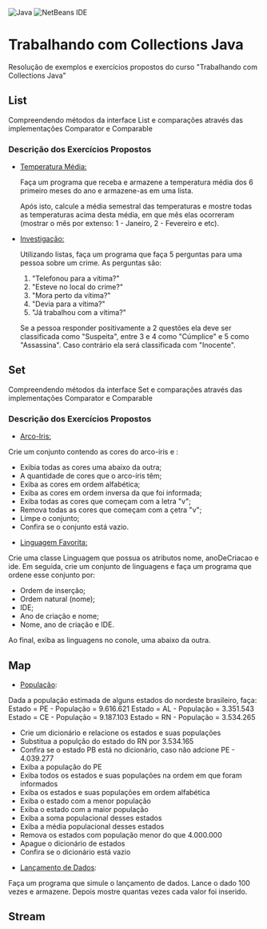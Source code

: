 ![Java](https://img.shields.io/badge/java-%23ED8B00.svg?style=for-the-badge&logo=java&logoColor=white "Java")    ![NetBeans IDE](https://img.shields.io/badge/NetBeansIDE-1B6AC6.svg?style=for-the-badge&logo=apache-netbeans-ide)

# Trabalhando com Collections Java

Resolução de exemplos e exercícios propostos do curso "Trabalhando com Collections Java"

## List

Compreendendo métodos da interface List e comparações através das implementações Comparator e Comparable

### Descrição dos Exercícios Propostos

- [Temperatura Média:](src\edu\dio\danilo\collections\list\exercicios\TemperaturaMedia.java)
  
  Faça um programa que receba e armazene a temperatura média dos 6 primeiro meses do ano e armazene-as em uma lista. 
  
  Após isto, calcule a média semestral das temperaturas e mostre todas as temperaturas acima desta média, em que mês elas ocorreram (mostrar o mês por extenso: 1 - Janeiro, 2 - Fevereiro e etc).

- [Investigação:](src\edu\dio\danilo\collections\list\exercicios\Investigacao.java)
  
  Utilizando listas, faça um programa que faça 5 perguntas para uma pessoa sobre um crime. As perguntas são:
  
  1. "Telefonou para a vítima?"  
  2. "Esteve no local do crime?"  
  3. "Mora perto da vítima?"  
  4. "Devia para a vítima?"  
  5. "Já trabalhou com a vítima?"
  
  Se a pessoa responder positivamente a 2 questões ela deve ser classificada como "Suspeita", entre 3 e 4 como "Cúmplice" e 5 como "Assassina". Caso contrário ela será classificada com "Inocente".

## Set
Compreendendo métodos da interface Set e comparações através das implementações Comparator e Comparable

### Descrição dos Exercícios Propostos

- [Arco-Iris:](src\edu\dio\danilo\collections\set\exercicios\Arcoiris.java)

Crie um conjunto contendo as cores do arco-íris e :

* Exibia todas as cores uma abaixo da outra;
* A quantidade de cores que o arco-íris têm;
* Exiba as cores em ordem alfabética;
* Exiba as cores em ordem inversa da que foi informada;
* Exiba todas as cores que começam com a letra "v";
* Remova todas as cores que começam com a çetra "v";
* Limpe o conjunto;
* Confira se o conjunto está vazio.

- [Linguagem Favorita:](src\edu\dio\danilo\collections\set\exercicios\LinguagemFavorita.java)

Crie uma classe Linguagem que possua os atributos nome, anoDeCriacao e ide. Em seguida, crie um conjunto de linguagens e faça um programa que ordene esse conjunto por:

* Ordem de inserção;
* Ordem natural (nome);
* IDE;
* Ano de criação e nome;
* Nome, ano de criação e IDE.

Ao final, exiba as linguagens no conole, uma abaixo da outra.

## Map

- [População](src\edu\dio\danilo\collections\Map\exercicios\População.java):

Dada a população estimada de alguns estados do nordeste brasileiro, faça:
Estado = PE - População = 9.616.621
Estado = AL - População = 3.351.543
Estado = CE - População = 9.187.103
Estado = RN - População = 3.534.265

* Crie um dicionário e relacione os estados e suas populações
* Substitua a populção do estado do RN por 3.534.165
* Confira se o estado PB está no dicionário, caso não adcione PE - 4.039.277
* Exiba a população do PE
* Exiba todos os estados e suas populações na ordem em que foram informados
* Exiba os estados e suas populações em ordem alfabética
* Exiba o estado com a menor população
* Exiba o estado com a maior população
* Exiba a soma populacional desses estados
* Exiba a média populacional desses estados
* Remova os estados com população menor do que 4.000.000
* Apague o dicionário de estados
* Confira se o dicionário está vazio

- [Lançamento de Dados](src\edu\dio\danilo\collections\Map\exercicios\LancamentoDado.java):

Faça um programa que simule o lançamento de dados. Lance o dado 100 vezes e armazene. Depois mostre quantas vezes cada valor foi inserido.

## Stream
